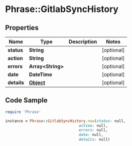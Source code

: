 # Phrase::GitlabSyncHistory

## Properties

Name | Type | Description | Notes
------------ | ------------- | ------------- | -------------
**status** | **String** |  | [optional] 
**action** | **String** |  | [optional] 
**errors** | **Array&lt;String&gt;** |  | [optional] 
**date** | **DateTime** |  | [optional] 
**details** | [**Object**](.md) |  | [optional] 

## Code Sample

```ruby
require 'Phrase'

instance = Phrase::GitlabSyncHistory.new(status: null,
                                 action: null,
                                 errors: null,
                                 date: null,
                                 details: null)
```


